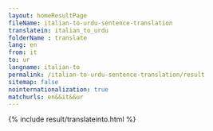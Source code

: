 ```yaml
---
layout: homeResultPage
fileName: italian-to-urdu-sentence-translation
translatein: italian_to_urdu
folderName : translate
lang: en
from: it
to: ur
langname: italian-to
permalink: /italian-to-urdu-sentence-translation/result
sitemap: false
nointernationalization: true
matchurls: en&&it&&ur
---
```

{% include result/translateinto.html %}

<script src="/js/result/translation.js" data-foldername="{{page.folderName}}" data-lang="{{page.lang}}"></script>
